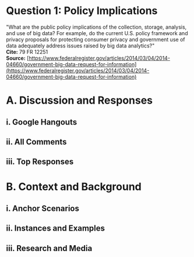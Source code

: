 # Question 1: Policy Implications

"What are the public policy implications of the collection, storage, analysis, and use of big data? For example, do the current U.S. policy framework and privacy proposals for protecting consumer privacy and government use of data adequately address issues raised by big data analytics?"  
**Cite:** 79 FR 12251  
**Source:** [https://www.federalregister.gov/articles/2014/03/04/2014-04660/government-big-data-request-for-information](https://www.federalregister.gov/articles/2014/03/04/2014-04660/government-big-data-request-for-information)

# A. Discussion and Responses

## i. Google Hangouts

## ii. All Comments

## iii. Top Responses

# B.  Context and Background

## i. Anchor Scenarios

## ii. Instances and Examples

## iii. Research and Media
